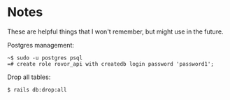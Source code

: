 # Notes
These are helpful things that I won't remember, but might use in the future.

Postgres management:
```
~$ sudo -u postgres psql
=# create role rovor_api with createdb login password 'password1';
```

Drop all tables:
```
$ rails db:drop:all
```
